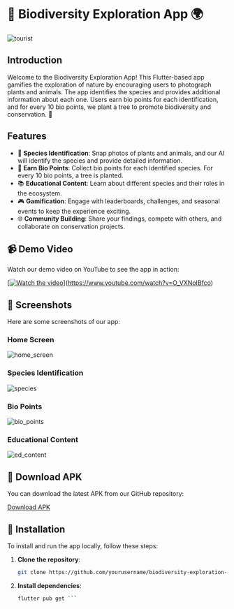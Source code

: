 # 🌿 Biodiversity Exploration App 🌍
![tourist](https://github.com/abhijit-23blaze/Bio-Bounty/assets/169768803/bba20ca8-c90e-4991-bd9c-e4d40fc61bad)


## Introduction

Welcome to the Biodiversity Exploration App! This Flutter-based app gamifies the exploration of nature by encouraging users to photograph plants and animals. The app identifies the species and provides additional information about each one. Users earn bio points for each identification, and for every 10 bio points, we plant a tree to promote biodiversity and conservation. 🌳

## Features

- 🐾 **Species Identification**: Snap photos of plants and animals, and our AI will identify the species and provide detailed information.
- 🌱 **Earn Bio Points**: Collect bio points for each identified species. For every 10 bio points, a tree is planted.
- 📚 **Educational Content**: Learn about different species and their roles in the ecosystem.
- 🎮 **Gamification**: Engage with leaderboards, challenges, and seasonal events to keep the experience exciting.
- 🌐 **Community Building**: Share your findings, compete with others, and collaborate on conservation projects.

## 📹 Demo Video

Watch our demo video on YouTube to see the app in action:

[[![Watch the video](link_to_thumbnail_image)](https://www.youtube.com/watch?v=your_video_id)](https://www.youtube.com/watch?v=O_VXNoIBfco)


## 📸 Screenshots

Here are some screenshots of our app:

### Home Screen
![home_screen](https://github.com/abhijit-23blaze/Bio-Bounty/assets/169768803/fc618c18-0685-4420-977b-644336dd1231)


### Species Identification
![species](https://github.com/abhijit-23blaze/Bio-Bounty/assets/169768803/dd053448-049c-42c0-a3ef-181765ab5e04)

### Bio Points
![bio_points](https://github.com/abhijit-23blaze/Bio-Bounty/assets/169768803/3e03539f-a8d3-4b92-b03e-00ed4f0a797c)

### Educational Content
![ed_content](https://github.com/abhijit-23blaze/Bio-Bounty/assets/169768803/6506a657-e423-46f1-a9d6-2cd8b066f775)

## 📲 Download APK

You can download the latest APK from our GitHub repository:

[Download APK](assets/app-release.apk)

## 🚀 Installation

To install and run the app locally, follow these steps:

1. **Clone the repository**:
   ```sh
   git clone https://github.com/yourusername/biodiversity-exploration-app.git ```

  2. **Install dependencies**:
     ```sh
     flutter pub get ```


  
